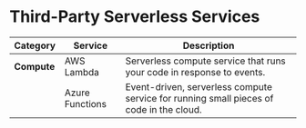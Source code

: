 # Third-Party Serverless Services

| **Category**                | **Service**                        | **Description**                                                                                                                                 |
|-----------------------------|------------------------------------|-------------------------------------------------------------------------------------------------------------------------------------------------|
| **Compute**                  | AWS Lambda                         | Serverless compute service that runs your code in response to events.                                                                            |
|                             | Azure Functions                    | Event-driven, serverless compute service for running small pieces of code in the cloud.                                                          |
